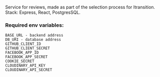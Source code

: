 Service for reviews, made as part of the selection process for Itransition.
Stack: Express, React, PostgresSQL.

### Required env variables:

```
BASE_URL - backend address
DB_URI - database address
GITHUB_CLIENT_ID
GITHUB_CLIENT_SECRET
FACEBOOK_APP_ID
FACEBOOK_APP_SECRET
COOKIE_SECRET 
CLOUDINARY_API_KEY
CLOUDINARY_API_SECRET
```

